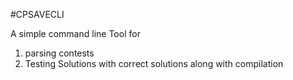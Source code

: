 #CPSAVECLI

A simple command line Tool for 
1. parsing contests
2. Testing Solutions with correct solutions along with compilation
